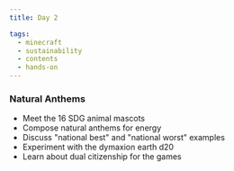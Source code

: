 ```yaml
---
title: Day 2

tags:
  - minecraft
  - sustainability
  - contents
  - hands-on
---
```


### Natural Anthems

- Meet the 16 SDG animal mascots
- Compose natural anthems for energy
- Discuss "national best" and "national worst" examples
- Experiment with the dymaxion earth d20
- Learn about dual citizenship for the games
